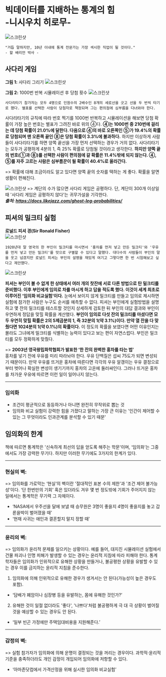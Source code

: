 # 빅데이터를 지배하는 통계의 힘<br>-니시우치 히로무-

![스크린샷](../image/screenshot1.png)
```
"거듭 말하지만, 10년 이내에 통계 전문가는 가장 섹시한 직업이 될 것이다."
- 할 배리언 박사 -
```

## 사다리 게임

**그림 1:** 사다리 그리기
![스크린샷](../image/screenshot2.png)

**그림 2:** 1000번 반복 시뮬레이션 후 당첨 횟수
![스크린샷](../image/screenshot3.png)

```
사다리타기 참가자는 모두 4명으로 인원수의 2배수인 8개의 세로선을 긋고 선을 두 번씩 타기로 했다. 별표를 선택한 사람이 당첨자로 책정되며 그는 편의점에 심부름을 다녀와야 한다.
```

사다리타기의 규칙에 따라 번호 찍기를 1000번 반복하고 시뮬레이션을 해보면 당첨 확률이 가장 높은 번호는 별표가 그려진 바로 위의 ④다. **④는 1000번 중 210번에 걸리는 데 당첨 확률이 21.0%에 달한다. 다음으로 ④의 바로 오른쪽인 ⑤가 19.4%의 확률로 당첨되며 맨 오른쪽 끝인 ⑧은 당첨 확률이 3.3%에 불과하다.** 하지만 이상하게 사람들이 사다리타기를 하면 양쪽 끝선을 가장 먼저 선택하는 경우가 거의 없다. 사다리타기는 모두가 공평하게 4분의 1, 즉 25% 확률로 당첨될 것이라고 생각한다. **하지만 양쪽 끝의 번호(①과 ⑧)를 선택한 사람이 편의점에 갈 확률은 11.4%밖에 되지 않는다. ④, ⑤를 자주 고르는 사람은 심부름꾼이 될 확률이 40.4%로 올라간다.**

=> 확률에 대해 조금이라도 알고 있다면 양쪽 끝의 숫자를 택하는 게 좋다. 확률을 알면 생활이 편해진다.

![스크린샷](../image/screenshot4.png)
=> 계단의 수가 많으면 사다리 게임은 공평하다. 단, 계단이 300개 이상일 때 '사다리 게임은 공평하지 않다'는 귀무가설을 기각한다.<br>
***출처: https://docs.likejazz.com/ghost-leg-probabilities/***

## 피셔의 밀크티 실험
**로널드 피셔 경(Sir Ronald Fisher)**<br>
![스크린샷](../image/screenshot5.png)

```
1920년대 말 영국의 한 부인이 밀크티를 마시면서 '홍차를 먼저 넣고 만든 밀크티'와 '우유를 먼저 넣고 만든 밀크티'를 맛으로 구별할 수 있다고 말했다. 대다수의 사람들이 부인의 말을 웃고 넘겼지만 로널드 피셔는 부인의 설명을 재밌게 여기고 그렇다면 한 번 시험해보고 싶다고 제안했다.
```

![스크린샷](../image/screenshot6.png)

**피셔는 부인이 볼 수 없게 한 상태에서 여러 개의 찻잔에 서로 다른 방법으로 탄 밀크티를 준비했다. 이후 부인에게 임의로 차를 마시게 하고 답을 적도록 했다. 이것이 세계 최초로 이루어진 ‘임의화 비교실험’이다.** 눈에서 보이지 않게 밀크티를 만들고 임의로 제시하면 실험에 참가한 사람은 누구도 순서를 예측할 수 없다. 피셔는 부인에게 실험방법을 설명하고 몇 잔의 밀크티를 테스트할 것인지 상세하게 검토한 뒤 부인의 대답 결과와 부인이 우연하게 정답을 맞힐 확률을 계산했다. **부인이 임의로 다섯 잔의 밀크티를 마셨다면 모두 우연히 맞힐 확률은 2의 5제곱분의 1, 즉 32분의 1(약 3.1%)이다. 만약 열 잔을 다 맞췄다면 1024분의 1(약 0.1%)의 확률이다.** 이 정도의 확률을 보였다면 어떤 이유인지는 몰라도 그녀에게 밀크티를 식별하는 능력이 있다고 보는 편이 자연스럽다. 부인은 밀크티를 모두 정확하게 맞췄다.

=> **2003년 영국왕립화학협회가 발표한 ‘한 잔의 완벽한 홍차를 타는 법’**<br>
   홍차를 넣기 전에 우유를 미리 따라놔야 한다. 우유 단백질은 섭씨 75도가 되면 변성되기 때문이다. 만약 우유를 뜨거운 홍차에 따른다면 각각의 우유 알갱이는 우유 결정으로부터 벗어나 확실한 변성이 생기기까지 홍차의 고온에 둘러싸인다. 그러나 뜨거운 홍차를 차가운 우유에 따르면 이런 일이 일어나지 않는다.
______________________________________
### 임의화
- 조건이 평균적으로 동등하거나 아니면 완전히 무작위로 뽑는 것
- 임의화 비교 실험이 강력한 힘을 가졌다고 말하는 가장 큰 이유는 '인간이 제어할 수 있는 그 무엇이라도 인과관계를 분석할 수 있기 때문'

## 임의화의 한계
책에 따르면 통계학은 '신속하게 최선의 답을 얻도록 해주는 학문'이며, ‘임의화’는 그중에서도 가장 강력한 무기다. 하지만 이러한 무기에도 3가지의 한계가 있다.
______________________________________
### 현실의 벽:
=> 임의화를 가로막는 ‘현실’의 벽이란 '절대적인 표본 수의 제한'과 '조건 제어 불가능성'이다. ‘단 한번만의 기회’ 혹은 있더라도 겨우 몇 번 정도밖에 기회가 주어지지 않는 일에서는 통계학은 무기력 그 자체이다.
+ ‘NASA에서 우주선을 달에 보낼 때 승무원은 3명이 좋을지 4명이 좋을지를 놓고 갑론을박이 벌어졌을 때’
+ ‘현재 사귀는 애인과 결혼할지 말지 정할 때’
________________________________________
### 윤리의 벽:
=> 임의화가 윤리적 문제를 일으키는 상황이다. 예를 들어, 대지진 시뮬레이션 실험에서 건물 파괴나 인명 피해가 발생할 수 있는 경우는 윤리적 지침에 따라 피해야 한다. 통계학자들은 임의화가 인위적으로 유해한 상황을 만들거나, 불공평한 상황을 유발할 수 있는 경우 이를 금지하는 윤리적 지침을 준수한다.
1. 임의화에 의해 인위적으로 유해한 경우가 생겨서는 안 된다(가능성이 높은 경우도 포함).
+ ‘담배가 폐암이나 심장병 등을 유발하는, 몸에 유해한 것인가?’
2. 유해한 것이 일절 없더라도 '좋다', '나쁘다'처럼 불공평하게 극 대 극 상황이 벌어질 것을 예상할 수 있는 경우도 안 된다.
+ ‘일부 빈곤 가정에만 주택임대비용을 지원해준다.’
________________________________________
### 감정의 벽:
=> 실험 참가자가 임의화에 의해 운명이 결정되는 것을 꺼리는 경우이다. 과학적·윤리적 기준을 충족하더라도 개인 감정이 개입되어 임의화에 저항할 수 있다.
+ ‘아마존닷컴에서 가격산정을 위해 실시한 임의화 비교실험’
